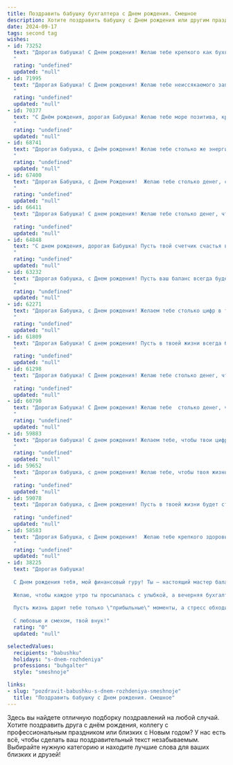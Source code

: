 ```yaml
---
title: Поздравить бабушку бухгалтера c Днем рождения. Смешное
description: Хотите поздравить бабушку c Днем рождения или другим праздником? Наш ИИ создаст незабываемое поздравление, а вы обязательно выделитесь среди других.  
date: 2024-09-17
tags: second tag
wishes:
- id: 73252
  text: "Дорогая бабушка! С Днем рождения! Желаю тебе крепкого как бухгалтерский баланс здоровья, веселья как на дебет-кредит и чтоб пенсия была всегда в плюсе!
  "
  rating: "undefined"
  updated: "null"
- id: 71995
  text: "Дорогая Бабушка! С Днем рождения! Желаю тебе неиссякаемого запаса сил, чтобы дебет с кредитом всегда сходились, а твой бухгалтерский гений никогда не угасал! Пусть твоя жизнь будет полна радости, как бухгалтерский баланс, а здоровье крепким, как строка актива!
  "
  rating: "undefined"
  updated: "null"
- id: 70377
  text: "С Днём рождения, дорогая Бабушка! Желаю тебе море позитива, крепкого здоровья и чтобы все твои дебетовые записи всегда были в плюсе, а кредитовые - в минусе! 🥳💰🎉
  "
  rating: "undefined"
  updated: "null"
- id: 68741
  text: "Дорогая бабушка, с Днём рождения! Желаю тебе столько же энергии, сколько ты вкладываешь в наш бюджет, и чтобы твоя \"черная бухгалтерия\" состояла только из рецептов вкусных тортов! 🎂🎉
  "
  rating: "undefined"
  updated: "null"
- id: 67400
  text: "Дорогая Бабушка, с Днем Рождения!  Желаю тебе столько денег, сколько ты никогда не списала, и столько здоровья, чтобы  вести бухгалтерию своей жизни еще сто лет! 😊
  "
  rating: "undefined"
  updated: "null"
- id: 66411
  text: "Дорогая Бабушка! С днем рождения! Желаю тебе столько денег, чтобы ты могла всех внуков сделать миллионерами, и столько сил, чтобы пересчитать все эти миллионы! 😜  Пусть твой баланс всегда будет в плюсе, а настроение – в дебете! 🥳
  "
  rating: "undefined"
  updated: "null"
- id: 64848
  text: "С днем рождения, дорогая Бабушка! Пусть твой счетчик счастья всегда будет на нуле, а дебет с кредитом в твоей жизни всегда будут в идеальном балансе! 😜
  "
  rating: "undefined"
  updated: "null"
- id: 63232
  text: "Дорогая бабушка, с Днем рождения! Пусть ваш баланс всегда будет в плюсе, а дебет с кредитом — в идеальном порядке! Желаем, чтобы в вашей жизни было больше сладких моментов, чем строгих отчетов, и чтобы каждое утро начиналось с депозита радости и позитива! 🎉🎂
  "
  rating: "undefined"
  updated: "null"
- id: 62271
  text: "Дорогая Бабушка, с Днем рождения! Желаем тебе столько цифр в твоей бухгалтерии, сколько ты хочешь видеть на своем счету! 😂 Пусть твой день рождения будет наполнен радостью, а не дебетом, а удача не подводит даже в самых сложных балансах! 🎉
  "
  rating: "undefined"
  updated: "null"
- id: 61809
  text: "Дорогая Бабушка! С днем рождения! Пусть в твоей жизни всегда будет порядок, как в бухгалтерском отчете, и пусть баланс счастья будет неизменно положительным! 🥳
  "
  rating: "undefined"
  updated: "null"
- id: 61298
  text: "Дорогая бабушка! С Днем рождения! Желаю тебе столько денег, чтобы ты могла открыть собственную бухгалтерскую контору, но только не  для своих внуков! 😉  Пусть твоя жизнь будет такой же яркой и интересной, как таблица с балансом! 😜
  "
  rating: "undefined"
  updated: "null"
- id: 60790
  text: "Дорогая Бабушка! С Днем рождения! Желаю тебе  столько денег, чтобы ты не то что баланс свела, а весь бюджет страны перевернула!  Пусть твоя бухгалтерская интуиция подсказывает только верные решения, а  жизнь будет полна  радости и сладкого кофе с пирожными!
  "
  rating: "undefined"
  updated: "null"
- id: 59883
  text: "Дорогая бабушка! С днем рождения! Желаем тебе, чтобы твои цифры всегда складывались в плюс, баланс был в твою пользу, а дебет с кредитом никогда не сходились! Пусть твой день рождения будет наполнен радостью, а не налоговыми проверками! 😉
  "
  rating: "undefined"
  updated: "null"
- id: 59652
  text: "Дорогая бабушка, с днем рождения! Желаю тебе, чтобы твоя жизнь была такой же стабильной и прочной, как твой баланс, и чтобы ты всегда умела находить свои \"активы\" даже в самых невероятных ситуациях! 😉
  "
  rating: "undefined"
  updated: "null"
- id: 59078
  text: "Дорогая бабушка, с Днем рождения! Пусть в твоей жизни будет столько же нулей, сколько в бухгалтерском балансе, но только в колонке \"Доходы\"! 😉🎉
  "
  rating: "undefined"
  updated: "null"
- id: 58583
  text: "Дорогая Бабушка, с Днем рождения!  Желаю тебе крепкого здоровья, чтобы ты могла еще долго  вести строгий финансовый учет нашим семейным тратам,  и  чтобы  никто не смел  усомниться в точности твоих подсчетов! 😉🎉
  "
  rating: "undefined"
  updated: "null"
- id: 38225
  text: "Дорогая бабушка!
  
  С Днем рождения тебя, мой финансовый гуру! Ты — настоящий мастер балансировки не только дебета с кредитом, но и домашнего уюта с заботой о нас. Пусть твой жизненный отчет всегда показывает только положительные цифры, а на складе счастья никогда не будет недостатка!
  
  Желаю, чтобы каждое утро ты просыпалась с улыбкой, а вечерняя бухгалтерия заканчивалась чашечкой вкусного чая и радостными воспоминаниями о том, как мы все любим тебя!
  
  Пусть жизнь дарит тебе только \"прибыльные\" моменты, а стресс обходится стороной, как неплательщик по налогу! С праздником, бабушка! Ты — наше самое ценное \"активное\" сокровище!
  
  С любовью и смехом, твой внук!"
  rating: "0"
  updated: "null"

selectedValues:
  recipients: "babushku"
  holidays: "s-dnem-rozhdeniya"
  professions: "buhgalter"
  style: "smeshnoje"

links:
- slug: "pozdravit-babushku-s-dnem-rozhdeniya-smeshnoje"
  title: "Поздравить бабушку c Днем рождения. Смешное"
---
```


Здесь вы найдете отличную подборку поздравлений на любой случай. 
Хотите поздравить друга с днём рождения, коллегу с профессиональным праздником или близких с Новым годом? У нас есть всё, чтобы сделать ваш поздравительный текст незабываемым. Выбирайте нужную категорию и находите лучшие слова для ваших близких и друзей!
